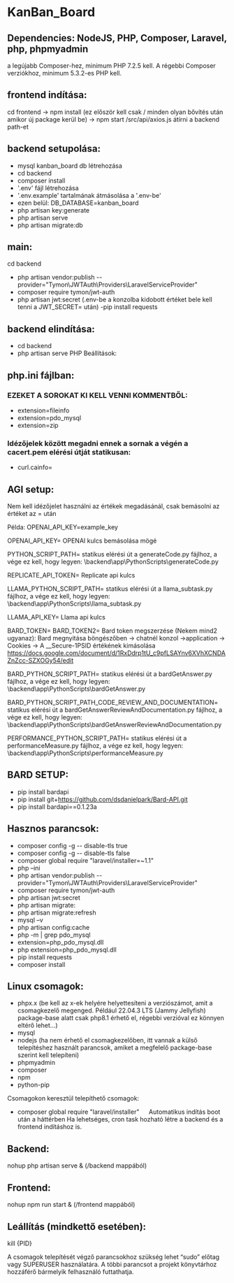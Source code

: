 # KanBan_Board

## Dependencies: NodeJS, PHP, Composer, Laravel, php, phpmyadmin
a legújabb Composer-hez, minimum PHP 7.2.5 kell. A régebbi Composer verziókhoz, minimum 5.3.2-es PHP kell.

## frontend indítása:

cd frontend -> npm install (ez először kell csak / 
minden olyan bővítés után amikor új package kerül be) -> npm start
/src/api/axios.js átírni a backend path-et


## backend setupolása:
- mysql kanban_board db létrehozása
- cd backend
- composer install
- '.env' fájl létrehozása
- '.env.example' tartalmának átmásolása a '.env-be'
- ezen belül: DB_DATABASE=kanban_board
- php artisan key:generate
- php artisan serve
- php artisan migrate:db

## main:
cd backend
- php artisan vendor:publish --provider="Tymon\JWTAuth\Providers\LaravelServiceProvider"
- composer require tymon/jwt-auth
- php artisan jwt:secret (.env-be a konzolba kidobott értéket bele kell tenni a JWT_SECRET= után)
-pip install requests 

## backend elindítása:
- cd backend
- php artisan serve
PHP Beállítások:

## php.ini fájlban:

### EZEKET A SOROKAT KI KELL VENNI KOMMENTBŐL:
- extension=fileinfo
- extension=pdo_mysql
- extension=zip

### Idézőjelek között megadni ennek a sornak a végén a cacert.pem elérési útját statikusan:
- curl.cainfo=


## AGI setup:
Nem kell idézőjelet használni az értékek megadásánál, csak bemásolni az értéket az = után

Példa:
OPENAI_API_KEY=example_key

OPENAI_API_KEY=
OPENAI kulcs bemásolása mögé

PYTHON_SCRIPT_PATH=
statikus elérési út a generateCode.py fájlhoz, a vége ez kell, hogy legyen:
\backend\app\PythonScripts\generateCode.py

REPLICATE_API_TOKEN=
Replicate api kulcs

LLAMA_PYTHON_SCRIPT_PATH=
statikus elérési út a llama_subtask.py fájlhoz, a vége ez kell, hogy legyen: 
\backend\app\PythonScripts\llama_subtask.py

LLAMA_API_KEY=
Llama api kulcs

BARD_TOKEN=
BARD_TOKEN2=
Bard token megszerzése (Nekem mind2 ugyanaz): 
Bard megnyitása böngészőben -> chatnél konzol ->application -> Cookies -> A __Secure-1PSID értékének kimásolása
https://docs.google.com/document/d/1RxDdrp1tU_c9pfLSAYnv6XVhXCNDAZnZcc-SZXOGy54/edit

BARD_PYTHON_SCRIPT_PATH=
statikus elérési út a bardGetAnswer.py fájlhoz, a vége ez kell, hogy legyen: 
\backend\app\PythonScripts\bardGetAnswer.py

BARD_PYTHON_SCRIPT_PATH_CODE_REVIEW_AND_DOCUMENTATION=
statikus elérési út a bardGetAnswerReviewAndDocumentation.py fájlhoz, a vége ez kell, hogy legyen:
\backend\app\PythonScripts\bardGetAnswerReviewAndDocumentation.py

PERFORMANCE_PYTHON_SCRIPT_PATH=
statikus elérési út a performanceMeasure.py fájlhoz, a vége ez kell, hogy legyen:
\backend\app\PythonScripts\performanceMeasure.py

## BARD SETUP:
-  pip install bardapi
-  pip install git+https://github.com/dsdanielpark/Bard-API.git
-  pip install bardapi==0.1.23a

## Hasznos parancsok:

- composer config -g -- disable-tls true
- composer config -g -- disable-tls false
- composer global require "laravel/installer=~1.1"
- php –ini
- php artisan vendor:publish --provider="Tymon\JWTAuth\Providers\LaravelServiceProvider"
- composer require tymon/jwt-auth
- php artisan jwt:secret
- php artisan migrate:
- php artisan migrate:refresh
- mysql –v
- php artisan config:cache
- php -m | grep pdo_mysql
- extension=php_pdo_mysql.dll
- php extension=php_pdo_mysql.dll
- pip install requests 	
- composer install 

## Linux csomagok:
-	phpx.x (be kell az x-ek helyére helyettesíteni a verziószámot, amit a csomagkezelő megenged. Például 22.04.3 LTS (Jammy Jellyfish) package-base alatt csak php8.1 érhető el, régebbi verzióval ez könnyen eltérő lehet…)
-	mysql
-	nodejs (ha nem érhető el csomagkezelőben, itt vannak a külső telepítéshez használt parancsok, amiket a megfelelő package-base szerint kell telepíteni)
-	phpmyadmin
-	composer
-	npm
-	python-pip

Csomagokon keresztül telepíthető csomagok:

-	composer global require "laravel/installer"
 
Automatikus indítás boot után a háttérben
Ha lehetséges, cron task hozható létre a backend és a frontend indításhoz is.

## Backend:
nohup php artisan serve & (/backend mappából)

## Frontend:
nohup npm run start & (/frontend mappából)

## Leállítás (mindkettő esetében):
kill {PID}

A csomagok telepítését végző parancsokhoz szükség lehet “sudo” előtag vagy SUPERUSER használatára. A többi parancsot a projekt könyvtárhoz hozzáférő bármelyik felhasználó futtathatja.
